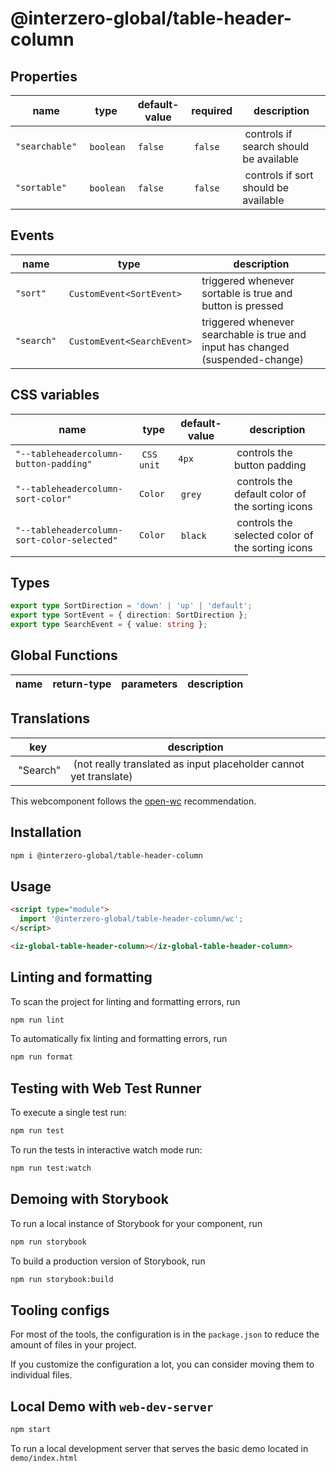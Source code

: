 # @interzero-global/table-header-column

## Properties
| name | type | default-value | required | description |
|------|------|---------------|----------|-------------|
| `"searchable"` | `boolean` | `false` | `false` | controls if search should be available |
| `"sortable"` | `boolean` | `false` | `false` | controls if sort should be available |

## Events
| name | type | description |
|------|------|-------------|
| `"sort"` | `CustomEvent<SortEvent>` | triggered whenever sortable is true and button is pressed |
| `"search"` | `CustomEvent<SearchEvent>` | triggered whenever searchable is true and input has changed (suspended-change) |

## CSS variables
| name | type | default-value | description |
|------|------|---------------|-------------|
| `"--tableheadercolumn-button-padding"` | `CSS unit` | `4px` | controls the button padding |
| `"--tableheadercolumn-sort-color"` | `Color` | `grey` | controls the default color of the sorting icons |
| `"--tableheadercolumn-sort-color-selected"` | `Color` | `black` | controls the selected color of the sorting icons |
## Types
```typescript
export type SortDirection = 'down' | 'up' | 'default';
export type SortEvent = { direction: SortDirection };
export type SearchEvent = { value: string };
```
## Global Functions
| name | return-type | parameters | description |
|------|-------------|------------|-------------|


## Translations
| key | description |
|-----|-------------|
| "Search" | (not really translated as input placeholder cannot yet translate) |


This webcomponent follows the [open-wc](https://github.com/open-wc/open-wc) recommendation.

## Installation

```bash
npm i @interzero-global/table-header-column
```

## Usage

```html
<script type="module">
  import '@interzero-global/table-header-column/wc';
</script>

<iz-global-table-header-column></iz-global-table-header-column>
```

## Linting and formatting

To scan the project for linting and formatting errors, run

```bash
npm run lint
```

To automatically fix linting and formatting errors, run

```bash
npm run format
```

## Testing with Web Test Runner

To execute a single test run:

```bash
npm run test
```

To run the tests in interactive watch mode run:

```bash
npm run test:watch
```

## Demoing with Storybook

To run a local instance of Storybook for your component, run

```bash
npm run storybook
```

To build a production version of Storybook, run

```bash
npm run storybook:build
```


## Tooling configs

For most of the tools, the configuration is in the `package.json` to reduce the amount of files in your project.

If you customize the configuration a lot, you can consider moving them to individual files.

## Local Demo with `web-dev-server`

```bash
npm start
```

To run a local development server that serves the basic demo located in `demo/index.html`
